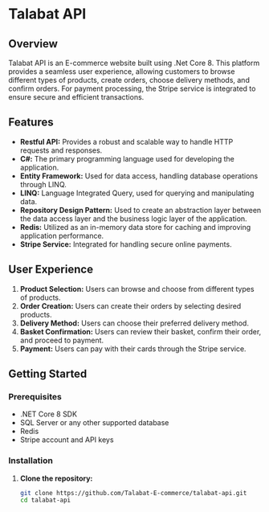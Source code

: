 # Talabat API

## Overview
Talabat API is an E-commerce website built using .Net Core 8. This platform provides a seamless user experience, allowing customers to browse different types of products, create orders, choose delivery methods, and confirm orders. For payment processing, the Stripe service is integrated to ensure secure and efficient transactions.

## Features
- **Restful API:** Provides a robust and scalable way to handle HTTP requests and responses.
- **C#:** The primary programming language used for developing the application.
- **Entity Framework:** Used for data access, handling database operations through LINQ.
- **LINQ:** Language Integrated Query, used for querying and manipulating data.
- **Repository Design Pattern:** Used to create an abstraction layer between the data access layer and the business logic layer of the application.
- **Redis:** Utilized as an in-memory data store for caching and improving application performance.
- **Stripe Service:** Integrated for handling secure online payments.

## User Experience
1. **Product Selection:** Users can browse and choose from different types of products.
2. **Order Creation:** Users can create their orders by selecting desired products.
3. **Delivery Method:** Users can choose their preferred delivery method.
4. **Basket Confirmation:** Users can review their basket, confirm their order, and proceed to payment.
5. **Payment:** Users can pay with their cards through the Stripe service.

## Getting Started
### Prerequisites
- .NET Core 8 SDK
- SQL Server or any other supported database
- Redis
- Stripe account and API keys

### Installation
1. **Clone the repository:**
   ```bash
   git clone https://github.com/Talabat-E-commerce/talabat-api.git
   cd talabat-api
